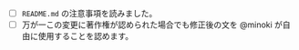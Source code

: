<!-- プルリクエストを作る際は以下にチェックを入れてください： -->

- [ ] `README.md` の注意事項を読みました。
- [ ] 万が一この変更に著作権が認められた場合でも修正後の文を @minoki が自由に使用することを認めます。
